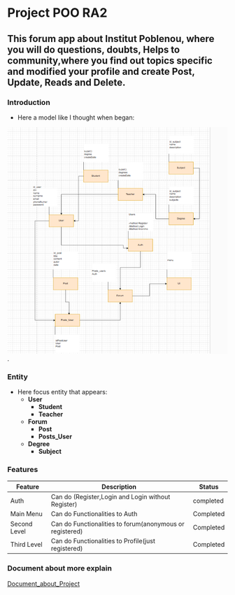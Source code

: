 # Project POO RA2

## This forum app about Institut Poblenou, where you will do questions, doubts, Helps to community,where you find out topics specific and modified your profile and create Post, Update, Reads and Delete.

### Introduction

- Here a model like I thought when began:

![project_forum](Model.png).

### Entity 
- Here focus entity that appears: 
  - **User**
    - **Student**
    - **Teacher**
  - **Forum**
    - **Post**
    - **Posts_User**
  - **Degree**
    - **Subject**

### Features 

| Feature      | Description                                              | Status    |
|--------------|----------------------------------------------------------|-----------|
| Auth         | Can do (Register,Login and Login without Register)       | completed |
| Main Menu    | Can do Functionalities to Auth                           | Completed |
| Second Level | Can do Functionalities to forum(anonymous or registered) | Completed |
| Third Level  | Can do Functionalities to Profile(just registered)       | Completed |

### Document about more explain 

[Document_about_Project](https://docs.google.com/document/d/19eTjgKEy29OtXhbo-SbTRn8K1jmmi6GtFTvif7uGcL8/edit?usp=sharing)